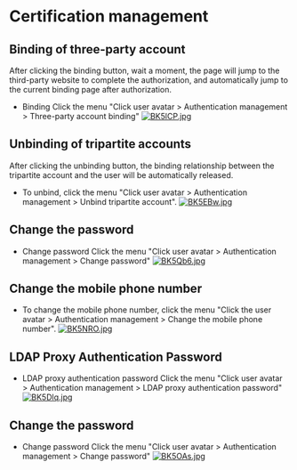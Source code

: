 # Certification management

## Binding of three-party account

After clicking the binding button, wait a moment, the page will jump to the third-party website to complete the authorization, and automatically jump to the current binding page after authorization.

* Binding Click the menu "Click user avatar > Authentication management > Three-party account binding"
[![BK5lCP.jpg](https://v1.ax1x.com/2022/10/14/BK5lCP.jpg)](https://x.imgtu.com/i/BK5lCP)

## Unbinding of tripartite accounts

After clicking the unbinding button, the binding relationship between the tripartite account and the user will be automatically released.

* To unbind, click the menu "Click user avatar > Authentication management > Unbind tripartite account".
[![BK5EBw.jpg](https://v1.ax1x.com/2022/10/14/BK5EBw.jpg)](https://x.imgtu.com/i/BK5EBw)

## Change the password

* Change password Click the menu "Click user avatar > Authentication management > Change password"
[![BK5Qb6.jpg](https://v1.ax1x.com/2022/10/14/BK5Qb6.jpg)](https://x.imgtu.com/i/BK5Qb6)
## Change the mobile phone number

* To change the mobile phone number, click the menu "Click the user avatar > Authentication management > Change the mobile phone number".
[![BK5NRO.jpg](https://v1.ax1x.com/2022/10/14/BK5NRO.jpg)](https://x.imgtu.com/i/BK5NRO)
## LDAP Proxy Authentication Password

* LDAP proxy authentication password Click the menu "Click user avatar > Authentication management > LDAP proxy authentication password"
[![BK5Dlq.jpg](https://v1.ax1x.com/2022/10/14/BK5Dlq.jpg)](https://x.imgtu.com/i/BK5Dlq)

## Change the password

* Change password Click the menu "Click user avatar > Authentication management > Change password"
[![BK5OAs.jpg](https://v1.ax1x.com/2022/10/14/BK5OAs.jpg)](https://x.imgtu.com/i/BK5OAs)
